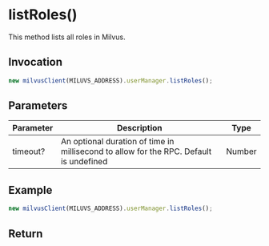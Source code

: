 # listRoles()

This method lists all roles in Milvus.

## Invocation

```javascript
new milvusClient(MILUVS_ADDRESS).userManager.listRoles();
```

## Parameters

| Parameter | Description                                                                            | Type   |  
| --------- | -------------------------------------------------------------------------------------- | ------ | 
| timeout?  | An optional duration of time in millisecond to allow for the RPC. Default is undefined | Number |

## Example

```javascript
new milvusClient(MILUVS_ADDRESS).userManager.listRoles();
```

## Return
